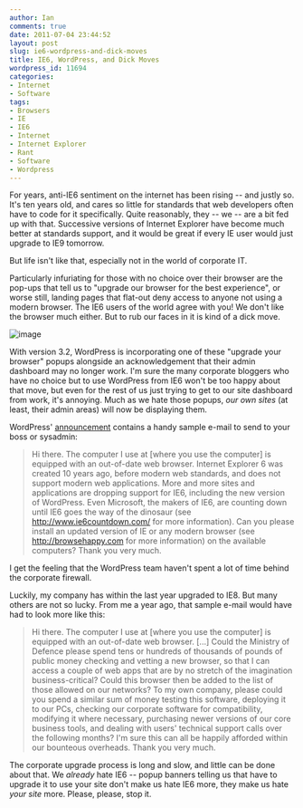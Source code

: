 ```yaml
---
author: Ian
comments: true
date: 2011-07-04 23:44:52
layout: post
slug: ie6-wordpress-and-dick-moves
title: IE6, WordPress, and Dick Moves
wordpress_id: 11694
categories:
- Internet
- Software
tags:
- Browsers
- IE
- IE6
- Internet
- Internet Explorer
- Rant
- Software
- Wordpress
---
```


For years, anti-IE6 sentiment on the internet has been rising -- and justly so.  It's ten years old, and cares so little for standards that web developers often have to code for it specifically.  Quite reasonably, they -- we -- are a bit fed up with that.  Successive versions of Internet Explorer have become much better at standards support, and it would be great if every IE user would just upgrade to IE9 tomorrow.

But life isn't like that, especially not in the world of corporate IT.

Particularly infuriating for those with no choice over their browser are the pop-ups that tell us to "upgrade our browser for the best experience", or worse still, landing pages that flat-out deny access to anyone not using a modern browser.  The IE6 users of the world agree with you! We don't like the browser much either.  But to rub our faces in it is kind of a dick move.

 ![image](//files.ianrenton.com/sites/blog/2011/07/wpid-wordpress-ie.png) 

With version 3.2, WordPress is incorporating one of these "upgrade your browser" popups alongside an acknowledgement that their admin dashboard may no longer work.  I'm sure the many corporate bloggers who have no choice but to use WordPress from IE6 won't be too happy about that move, but even for the rest of us just trying to get to our site dashboard from work, it's annoying.  Much as we hate those popups, _our own sites_ (at least, their admin areas) will now be displaying them.

WordPress' [announcement](https://wordpress.org/news/2011/07/are-you-ready-for-wordpress-3-2/) contains a handy sample e-mail to send to your boss or sysadmin:

> Hi there. The computer I use at [where you use the computer] is equipped with an out-of-date web browser. Internet Explorer 6 was created 10 years ago, before modern web standards, and does not support modern web applications. More and more sites and applications are dropping support for IE6, including the new version of WordPress. Even Microsoft, the makers of IE6, are counting down until IE6 goes the way of the dinosaur (see http://www.ie6countdown.com/ for more information). Can you please install an updated version of IE or any modern browser (see http://browsehappy.com for more information) on the available computers? Thank you very much.

I get the feeling that the WordPress team haven't spent a lot of time behind the corporate firewall.

Luckily, my company has within the last year upgraded to IE8.  But many others are not so lucky.  From me a year ago, that sample e-mail would have had to look more like this:

> Hi there. The computer I use at [where you use the computer] is equipped with an out-of-date web browser. [...] Could the Ministry of Defence please spend tens or hundreds of thousands of pounds of public money checking and vetting a new browser, so that I can access a couple of web apps that are by no stretch of the imagination business-critical?  Could this browser then be added to the list of those allowed on our networks?  To my own company, please could you spend a similar sum of money testing this software, deploying it to our PCs, checking our corporate software for compatibility, modifying it where necessary, purchasing newer versions of our core business tools, and dealing with users' technical support calls over the following months? I'm sure this can all be happily afforded within our bounteous overheads. Thank you very much.

The corporate upgrade process is long and slow, and little can be done about that.  We _already_ hate IE6 -- popup banners telling us that have to upgrade it to use your site don't make us hate IE6 more, they make us hate _your site_ more.  Please, please, stop it.
